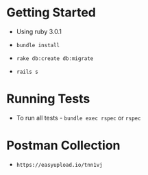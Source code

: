 # Getting Started

* Using ruby 3.0.1

* `bundle install`
* `rake db:create db:migrate`
* `rails s`

# Running Tests
* To run all tests - `bundle exec rspec` or `rspec`

# Postman Collection
 * `https://easyupload.io/tnn1vj`